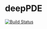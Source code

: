 # deepPDE

[![Build Status](https://travis-ci.com/Walden-Shen/hdpde.svg?token=NZ9PB6ypKztM9f8YxiMW&branch=master)](https://travis-ci.com/Walden-Shen/hdpde)
